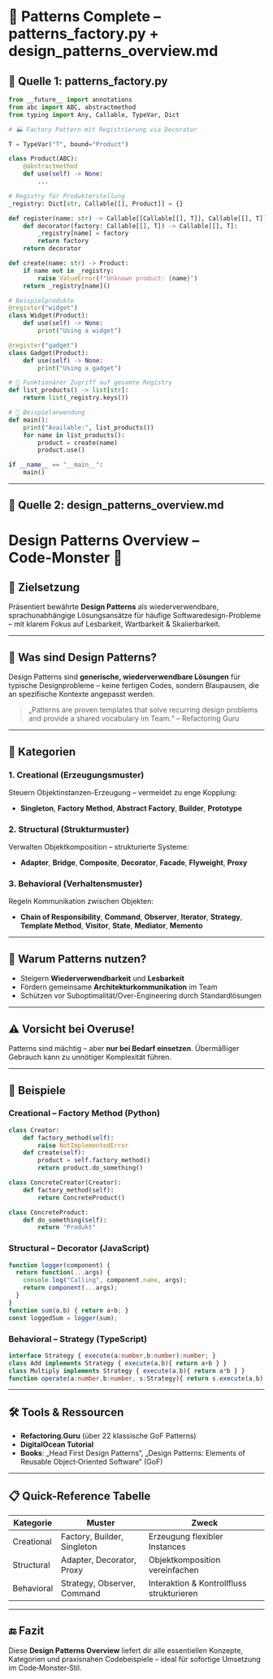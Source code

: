 # 🧱 Patterns Complete – patterns_factory.py + design_patterns_overview.md

## 🔹 Quelle 1: patterns_factory.py

```python
from __future__ import annotations
from abc import ABC, abstractmethod
from typing import Any, Callable, TypeVar, Dict

# 🏭 Factory Pattern mit Registrierung via Decorator

T = TypeVar("T", bound="Product")

class Product(ABC):
    @abstractmethod
    def use(self) -> None:
        ...

# Registry für Produkterstellung
_registry: Dict[str, Callable[[], Product]] = {}

def register(name: str) -> Callable[[Callable[[], T]], Callable[[], T]]:
    def decorator(factory: Callable[[], T]) -> Callable[[], T]:
        _registry[name] = factory
        return factory
    return decorator

def create(name: str) -> Product:
    if name not in _registry:
        raise ValueError(f"Unknown product: {name}")
    return _registry[name]()

# Beispielprodukte
@register("widget")
class Widget(Product):
    def use(self) -> None:
        print("Using a widget")

@register("gadget")
class Gadget(Product):
    def use(self) -> None:
        print("Using a gadget")

# 🔄 Funktionärer Zugriff auf gesamte Registry
def list_products() -> list[str]:
    return list(_registry.keys())

# 🔧 Beispielanwendung
def main():
    print("Available:", list_products())
    for name in list_products():
        product = create(name)
        product.use()

if __name__ == "__main__":
    main()
```

---

## 🔹 Quelle 2: design_patterns_overview.md

# Design Patterns Overview – Code‑Monster 🧩

## 🎯 Zielsetzung
Präsentiert bewährte **Design Patterns** als wiederverwendbare, sprachunabhängige Lösungsansätze für häufige Software­design-Probleme – mit klarem Fokus auf Lesbarkeit, Wartbarkeit & Skalierbarkeit.

---

## 🧠 Was sind Design Patterns?
Design Patterns sind **generische, wiederverwendbare Lösungen** für typische Designprobleme – keine fertigen Codes, sondern Blaupausen, die an spezifische Kontexte angepasst werden.

> „Patterns are proven templates that solve recurring design problems and provide a shared vocabulary im Team.“ – Refactoring Guru

---

## 📂 Kategorien

### 1. Creational (Erzeugungsmuster)
Steuern Objektinstanzen-Erzeugung – vermeidet zu enge Kopplung:
- **Singleton**, **Factory Method**, **Abstract Factory**, **Builder**, **Prototype**

### 2. Structural (Strukturmuster)
Verwalten Objektkomposition – strukturierte Systeme:
- **Adapter**, **Bridge**, **Composite**, **Decorator**, **Facade**, **Flyweight**, **Proxy**

### 3. Behavioral (Verhaltensmuster)
Regeln Kommunikation zwischen Objekten:
- **Chain of Responsibility**, **Command**, **Observer**, **Iterator**, **Strategy**, **Template Method**, **Visitor**, **State**, **Mediator**, **Memento**

---

## 🎯 Warum Patterns nutzen?
- Steigern **Wiederverwendbarkeit** und **Lesbarkeit**
- Fördern gemeinsame **Architekturkommunikation** im Team
- Schützen vor Suboptimalität/Over-Engineering durch Standardlösungen

---

## ⚠️ Vorsicht bei Overuse!
Patterns sind mächtig – aber **nur bei Bedarf einsetzen**. Übermäßiger Gebrauch kann zu unnötiger Komplexität führen.

---

## 🧩 Beispiele

### Creational – Factory Method (Python)
```python
class Creator:
    def factory_method(self):
        raise NotImplementedError
    def create(self):
        product = self.factory_method()
        return product.do_something()

class ConcreteCreator(Creator):
    def factory_method(self):
        return ConcreteProduct()

class ConcreteProduct:
    def do_something(self):
        return "Produkt"
```

### Structural – Decorator (JavaScript)
```js
function logger(component) {
  return function(...args) {
    console.log("Calling", component.name, args);
    return component(...args);
  }
}
function sum(a,b) { return a+b; }
const loggedSum = logger(sum);
```

### Behavioral – Strategy (TypeScript)
```ts
interface Strategy { execute(a:number,b:number):number; }
class Add implements Strategy { execute(a,b){ return a+b } }
class Multiply implements Strategy { execute(a,b){ return a*b } }
function operate(a:number,b:number, s:Strategy){ return s.execute(a,b); }
```

---

## 🛠 Tools & Ressourcen
- **Refactoring.Guru** (über 22 klassische GoF Patterns)
- **DigitalOcean Tutorial**
- **Books**: „Head First Design Patterns“, „Design Patterns: Elements of Reusable Object‑Oriented Software“ (GoF)

---

## 📋 Quick-Reference Tabelle

| Kategorie   | Muster | Zweck |
|------------|--------|--------|
| Creational | Factory, Builder, Singleton | Erzeugung flexibler Instances |
| Structural | Adapter, Decorator, Proxy | Objektkomposition vereinfachen |
| Behavioral | Strategy, Observer, Command | Interaktion & Kontrollfluss strukturieren |

---

## 🔚 Fazit
Diese **Design Patterns Overview** liefert dir alle essentiellen Konzepte, Kategorien und praxisnahen Code­beispiele – ideal für sofortige Umsetzung im Code‑Monster‑Stil.